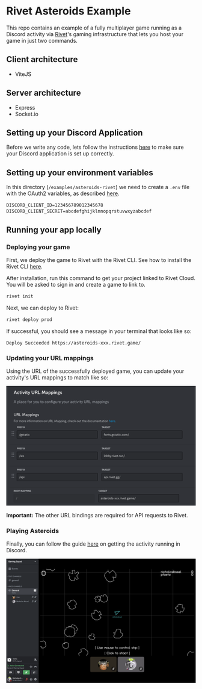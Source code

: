 # Rivet Asteroids Example

This repo contains an example of a fully multiplayer game running as a Discord activity via [Rivet](rivet.gg)'s gaming infrastructure that lets you host your game in just two commands.

## Client architecture

-   ViteJS

## Server architecture

-   Express
-   Socket.io

## Setting up your Discord Application

Before we write any code, lets follow the instructions [here](https://discord.com/developers/docs/activities/building-an-activity#step-1-creating-a-new-app) to make sure your Discord application is set up correctly.

## Setting up your environment variables

In this directory (`/examples/asteroids-rivet`) we need to create a `.env` file with the OAuth2 variables, as described [here](https://discord.com/developers/docs/activities/building-an-activity#find-your-oauth2-credentials).

```env
DISCORD_CLIENT_ID=123456789012345678
DISCORD_CLIENT_SECRET=abcdefghijklmnopqrstuvwxyzabcdef
```

## Running your app locally

### Deploying your game

First, we deploy the game to Rivet with the Rivet CLI. See how to install the Rivet CLI [here](https://github.com/rivet-gg/cli?tab=readme-ov-file#installation).

After installation, run this command to get your project linked to Rivet Cloud. You will be asked to sign in and create a game to link to.

```sh
rivet init
```

Next, we can deploy to Rivet:

```sh
rivet deploy prod
```

If successful, you should see a message in your terminal that looks like so:

```
Deploy Succeeded https://asteroids-xxx.rivet.game/
```

### Updating your URL mappings

Using the URL of the successfully deployed game, you can update your activity's URL mappings to match like so:

![Screenshot of the configured URL mappings](/assets/rivet-url-mappings.png)

**Important:** The other URL bindings are required for API requests to Rivet.

### Playing Asteroids

Finally, you can follow the guide [here](https://discord.com/developers/docs/activities/building-an-activity#enable-developer-mode-in-your-client) on getting the activity running in Discord.

![Screenshot of the Rivet Asteroids demo](/assets/rivet-asteroids.png)
